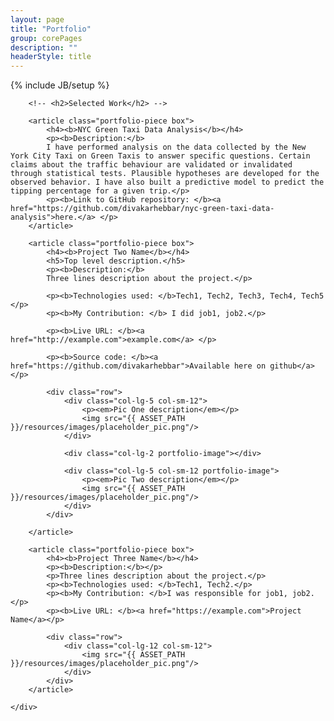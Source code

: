```yaml
---
layout: page
title: "Portfolio"
group: corePages
description: ""
headerStyle: title
---
```

{% include JB/setup %}

<div class="row justify-center">
	<div id="portfolio" class="col-lg-8 col-md-10 col-12">

		<!-- <h2>Selected Work</h2> -->

		<article class="portfolio-piece box">
			<h4><b>NYC Green Taxi Data Analysis</b></h4>
			<p><b>Description:</b> 
			I have performed analysis on the data collected by the New York City Taxi on Green Taxis to answer specific questions. Certain claims about the traffic behaviour are validated or invalidated through statistical tests. Plausible hypotheses are developed for the observed behavior. I have also built a predictive model to predict the tipping percentage for a given trip.</p>
			<p><b>Link to GitHub repository: </b><a href="https://github.com/divakarhebbar/nyc-green-taxi-data-analysis">here.</a> </p>
		</article>

		<article class="portfolio-piece box">
			<h4><b>Project Two Name</b></h4>
			<h5>Top level description.</h5>
			<p><b>Description:</b> 
			Three lines description about the project.</p>

			<p><b>Technologies used: </b>Tech1, Tech2, Tech3, Tech4, Tech5 </p>
			<p><b>My Contribution: </b> I did job1, job2.</p>

			<p><b>Live URL: </b><a href="http://example.com">example.com</a> </p>

			<p><b>Source code: </b><a href="https://github.com/divakarhebbar">Available here on github</a></p>

			<div class="row">
				<div class="col-lg-5 col-sm-12">
					<p><em>Pic One description</em></p>
					<img src="{{ ASSET_PATH }}/resources/images/placeholder_pic.png"/>
				</div>

				<div class="col-lg-2 portfolio-image"></div>

				<div class="col-lg-5 col-sm-12 portfolio-image">
					<p><em>Pic Two description</em></p>
					<img src="{{ ASSET_PATH }}/resources/images/placeholder_pic.png"/> 
				</div>
			</div>

		</article>

		<article class="portfolio-piece box">
			<h4><b>Project Three Name</b></h4>
			<p><b>Description:</b></p> 
			<p>Three lines description about the project.</p>
            <p><b>Technologies used: </b>Tech1, Tech2.</p>
			<p><b>My Contribution: </b>I was responsible for job1, job2.</p>
			<p><b>Live URL: </b><a href="https://example.com">Project Name</a></p>

			<div class="row">
				<div class="col-lg-12 col-sm-12">
					<img src="{{ ASSET_PATH }}/resources/images/placeholder_pic.png"/>
				</div>
			</div>
		</article>

	</div>
</div>
